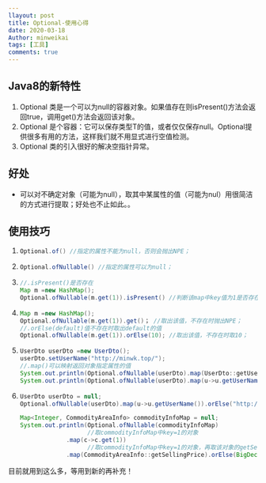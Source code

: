 ```yaml
---
llayout: post
title: Optional-使用心得
date: 2020-03-18
Author: minweikai
tags: [工具]
comments: true
---
```


## Java8的新特性

1. Optional 类是一个可以为null的容器对象。如果值存在则isPresent()方法会返回true，调用get()方法会返回该对象。
2. Optional 是个容器：它可以保存类型T的值，或者仅仅保存null。Optional提供很多有用的方法，这样我们就不用显式进行空值检测。
3. Optional 类的引入很好的解决空指针异常。

## 好处

- 可以对不确定对象（可能为null），取其中某属性的值（可能为nul）用很简洁的方式进行提取；好处也不止如此。。

## 使用技巧

1. ```java
   Optional.of() //指定的属性不能为null，否则会抛出NPE；
   ```

2. ```java
   Optional.ofNullable() //指定的属性可以为null；
   ```

3. ```java
   //.isPresent()是否存在 
   Map m =new HashMap();
   Optional.ofNullable(m.get(1)).isPresent() //判断该map中key值为1是否存在，m可以为null
   ```

4. ```Java
   Map m =new HashMap();
   Optional.ofNullable(m.get(1)).get()； //取出该值，不存在时抛出NPE；
   //.orElse(default)值不存在时取出default的值
   Optional.ofNullable(m.get(1)).orElse(10); //取出该值，不存在时取10；
   ```

5. ```Java
   UserDto userDto =new UserDto();
   userDto.setUserName("http://minwk.top/");
   //.map()可以映射返回对象指定属性的值
   System.out.println(Optional.ofNullable(userDto).map(UserDto::getUserName).get()); //返回用户名
   System.out.println(Optional.ofNullable(userDto).map(u->u.getUserName()).get()); //返回用户名
   ```

6. ```Java
   UserDto userDto = null;
   Optional.ofNullable(userDto).map(u->u.getUserName()).orElse("http://minwk.top/"); //userDto对象为空时返回默认值，u.getUserName()为空时也会返回默认值，相当之简洁
   
   Map<Integer, CommodityAreaInfo> commodityInfoMap = null;
   System.out.println(Optional.ofNullable(commodityInfoMap)
                      //取commodityInfoMap中key=1的对象
   				.map(c->c.get(1))
                      //取commodityInfoMap中key=1的对象，再取该对象的getSellingPrice
   				.map(CommodityAreaInfo::getSellingPrice).orElse(BigDecimal.TEN));
   ```

目前就用到这么多，等用到新的再补充！